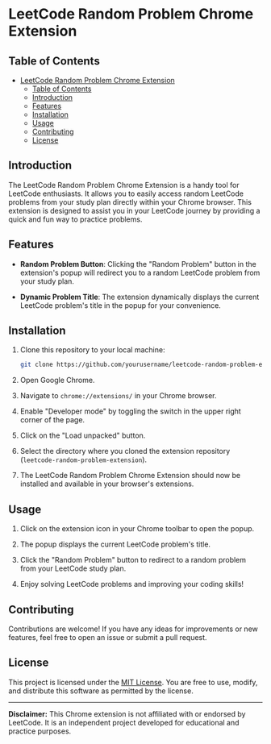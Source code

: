 # LeetCode Random Problem Chrome Extension

## Table of Contents

- [LeetCode Random Problem Chrome Extension](#leetcode-random-problem-chrome-extension)
  - [Table of Contents](#table-of-contents)
  - [Introduction](#introduction)
  - [Features](#features)
  - [Installation](#installation)
  - [Usage](#usage)
  - [Contributing](#contributing)
  - [License](#license)

## Introduction

The LeetCode Random Problem Chrome Extension is a handy tool for LeetCode enthusiasts. It allows you to easily access random LeetCode problems from your study plan directly within your Chrome browser. This extension is designed to assist you in your LeetCode journey by providing a quick and fun way to practice problems.

## Features

- **Random Problem Button**: Clicking the "Random Problem" button in the extension's popup will redirect you to a random LeetCode problem from your study plan.

- **Dynamic Problem Title**: The extension dynamically displays the current LeetCode problem's title in the popup for your convenience.

## Installation

1. Clone this repository to your local machine:

   ```bash
   git clone https://github.com/yourusername/leetcode-random-problem-extension.git
   ```

2. Open Google Chrome.

3. Navigate to `chrome://extensions/` in your Chrome browser.

4. Enable "Developer mode" by toggling the switch in the upper right corner of the page.

5. Click on the "Load unpacked" button.

6. Select the directory where you cloned the extension repository (`leetcode-random-problem-extension`).

7. The LeetCode Random Problem Chrome Extension should now be installed and available in your browser's extensions.

## Usage

1. Click on the extension icon in your Chrome toolbar to open the popup.

2. The popup displays the current LeetCode problem's title.

3. Click the "Random Problem" button to redirect to a random problem from your LeetCode study plan.

4. Enjoy solving LeetCode problems and improving your coding skills!

## Contributing

Contributions are welcome! If you have any ideas for improvements or new features, feel free to open an issue or submit a pull request.

<!-- Please follow the [Contributing Guidelines](CONTRIBUTING.md) for this project. -->

## License

This project is licensed under the [MIT License](LICENSE). You are free to use, modify, and distribute this software as permitted by the license.

---

**Disclaimer:** This Chrome extension is not affiliated with or endorsed by LeetCode. It is an independent project developed for educational and practice purposes.
